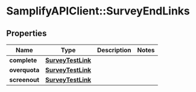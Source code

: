 # SamplifyAPIClient::SurveyEndLinks

## Properties
Name | Type | Description | Notes
------------ | ------------- | ------------- | -------------
**complete** | [**SurveyTestLink**](SurveyTestLink.md) |  | 
**overquota** | [**SurveyTestLink**](SurveyTestLink.md) |  | 
**screenout** | [**SurveyTestLink**](SurveyTestLink.md) |  | 


